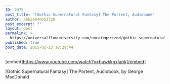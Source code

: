 ```yaml
---
ID: 2075
post_title: '[Gothic Supernatural Fantasy] The Portent, Audiobook'
author: abbie04m553726
post_excerpt: ""
layout: post
permalink: >
  https://universalflowuniversity.com/uncategorized/gothic-supernatural-fantasy-the-portent-audiobook/
published: true
post_date: 2015-02-23 18:29:44
---
```

[embed]https://www.youtube.com/watch?v=huwkkgxIapk[/embed]<br>
<p>[Gothic Supernatural Fantasy] The Portent, Audiobook, by George MacDonald</p>